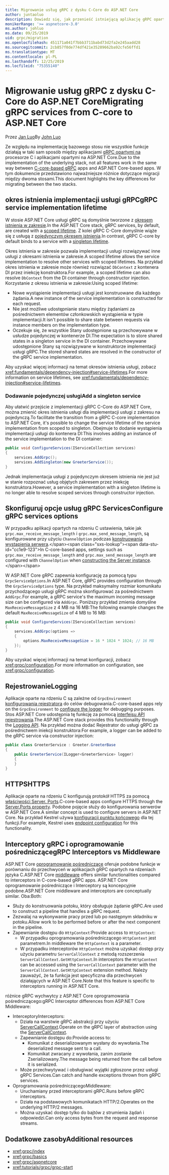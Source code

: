 ```yaml
---
title: Migrowanie usług gRPC z dysku C-Core do ASP.NET Core
author: juntaoluo
description: Dowiedz się, jak przenieść istniejącą aplikację gRPC opartą na procesorze C do uruchamiania na stosie ASP.NET Core.
monikerRange: '>= aspnetcore-3.0'
ms.author: johluo
ms.date: 09/25/2019
uid: grpc/migration
ms.openlocfilehash: 451171a041f7bbb3711babd73d2fa2e245aadd28
ms.sourcegitcommit: 2cb857f0de774df421e35289662ba92cfe56ffd1
ms.translationtype: MT
ms.contentlocale: pl-PL
ms.lasthandoff: 12/25/2019
ms.locfileid: "75355140"
---
```

# <a name="migrating-grpc-services-from-c-core-to-aspnet-core"></a><span data-ttu-id="cc1e9-103">Migrowanie usług gRPC z dysku C-Core do ASP.NET Core</span><span class="sxs-lookup"><span data-stu-id="cc1e9-103">Migrating gRPC services from C-core to ASP.NET Core</span></span>

<span data-ttu-id="cc1e9-104">Przez [Jan Luo](https://github.com/juntaoluo)</span><span class="sxs-lookup"><span data-stu-id="cc1e9-104">By [John Luo](https://github.com/juntaoluo)</span></span>

<span data-ttu-id="cc1e9-105">Ze względu na implementację bazowego stosu nie wszystkie funkcje działają w taki sam sposób między aplikacjami [gRPC opartymi na](https://grpc.io/blog/grpc-stacks) procesorze C i aplikacjami opartymi na ASP.NET Core.</span><span class="sxs-lookup"><span data-stu-id="cc1e9-105">Due to the implementation of the underlying stack, not all features work in the same way between [C-core-based gRPC](https://grpc.io/blog/grpc-stacks) apps and ASP.NET Core-based apps.</span></span> <span data-ttu-id="cc1e9-106">W tym dokumencie przedstawiono najważniejsze różnice dotyczące migracji między dwoma stosami.</span><span class="sxs-lookup"><span data-stu-id="cc1e9-106">This document highlights the key differences for migrating between the two stacks.</span></span>

## <a name="grpc-service-implementation-lifetime"></a><span data-ttu-id="cc1e9-107">okres istnienia implementacji usługi gRPC</span><span class="sxs-lookup"><span data-stu-id="cc1e9-107">gRPC service implementation lifetime</span></span>

<span data-ttu-id="cc1e9-108">W stosie ASP.NET Core usługi gRPC są domyślnie tworzone z [okresem istnienia w zakresie](xref:fundamentals/dependency-injection#service-lifetimes).</span><span class="sxs-lookup"><span data-stu-id="cc1e9-108">In the ASP.NET Core stack, gRPC services, by default, are created with a [scoped lifetime](xref:fundamentals/dependency-injection#service-lifetimes).</span></span> <span data-ttu-id="cc1e9-109">Z kolei gRPC C-Core domyślnie wiąże się z usługą z [pojedynczym okresem istnienia](xref:fundamentals/dependency-injection#service-lifetimes).</span><span class="sxs-lookup"><span data-stu-id="cc1e9-109">In contrast, gRPC C-core by default binds to a service with a [singleton lifetime](xref:fundamentals/dependency-injection#service-lifetimes).</span></span>

<span data-ttu-id="cc1e9-110">Okres istnienia w zakresie pozwala implementacji usługi rozwiązywać inne usługi z okresami istnienia w zakresie.</span><span class="sxs-lookup"><span data-stu-id="cc1e9-110">A scoped lifetime allows the service implementation to resolve other services with scoped lifetimes.</span></span> <span data-ttu-id="cc1e9-111">Na przykład okres istnienia w zakresie może również rozwiązać `DbContext` z kontenera DI przez iniekcję konstruktora.</span><span class="sxs-lookup"><span data-stu-id="cc1e9-111">For example, a scoped lifetime can also resolve `DbContext` from the DI container through constructor injection.</span></span> <span data-ttu-id="cc1e9-112">Korzystanie z okresu istnienia w zakresie:</span><span class="sxs-lookup"><span data-stu-id="cc1e9-112">Using scoped lifetime:</span></span>

* <span data-ttu-id="cc1e9-113">Nowe wystąpienie implementacji usługi jest konstruowane dla każdego żądania.</span><span class="sxs-lookup"><span data-stu-id="cc1e9-113">A new instance of the service implementation is constructed for each request.</span></span>
* <span data-ttu-id="cc1e9-114">Nie jest możliwe udostępnianie stanu między żądaniami za pośrednictwem elementów członkowskich wystąpienia w typie implementacji.</span><span class="sxs-lookup"><span data-stu-id="cc1e9-114">It isn't possible to share state between requests via instance members on the implementation type.</span></span>
* <span data-ttu-id="cc1e9-115">Oczekuje się, że wszystkie Stany udostępnione są przechowywane w usłudze pojedynczej w kontenerze DI.</span><span class="sxs-lookup"><span data-stu-id="cc1e9-115">The expectation is to store shared states in a singleton service in the DI container.</span></span> <span data-ttu-id="cc1e9-116">Przechowywane udostępnione Stany są rozwiązywane w konstruktorze implementacji usługi gRPC.</span><span class="sxs-lookup"><span data-stu-id="cc1e9-116">The stored shared states are resolved in the constructor of the gRPC service implementation.</span></span>

<span data-ttu-id="cc1e9-117">Aby uzyskać więcej informacji na temat okresów istnienia usługi, zobacz <xref:fundamentals/dependency-injection#service-lifetimes>.</span><span class="sxs-lookup"><span data-stu-id="cc1e9-117">For more information on service lifetimes, see <xref:fundamentals/dependency-injection#service-lifetimes>.</span></span>

### <a name="add-a-singleton-service"></a><span data-ttu-id="cc1e9-118">Dodawanie pojedynczej usługi</span><span class="sxs-lookup"><span data-stu-id="cc1e9-118">Add a singleton service</span></span>

<span data-ttu-id="cc1e9-119">Aby ułatwić przejście z implementacji gRPC C-Core do ASP.NET Core, można zmienić okres istnienia usługi dla implementacji usługi z zakresu na pojedynczą.</span><span class="sxs-lookup"><span data-stu-id="cc1e9-119">To facilitate the transition from a gRPC C-core implementation to ASP.NET Core, it's possible to change the service lifetime of the service implementation from scoped to singleton.</span></span> <span data-ttu-id="cc1e9-120">Obejmuje to dodanie wystąpienia implementacji usługi do kontenera DI:</span><span class="sxs-lookup"><span data-stu-id="cc1e9-120">This involves adding an instance of the service implementation to the DI container:</span></span>

```csharp
public void ConfigureServices(IServiceCollection services)
{
    services.AddGrpc();
    services.AddSingleton(new GreeterService());
}
```

<span data-ttu-id="cc1e9-121">Jednak implementacja usługi z pojedynczym okresem istnienia nie jest już w stanie rozpoznać usług objętych zakresem przez iniekcję konstruktora.</span><span class="sxs-lookup"><span data-stu-id="cc1e9-121">However, a service implementation with a singleton lifetime is no longer able to resolve scoped services through constructor injection.</span></span>

## <a name="configure-grpc-services-options"></a><span data-ttu-id="cc1e9-122">Skonfiguruj opcje usług gRPC Services</span><span class="sxs-lookup"><span data-stu-id="cc1e9-122">Configure gRPC services options</span></span>

<span data-ttu-id="cc1e9-123">W przypadku aplikacji opartych na rdzeniu C ustawienia, takie jak `grpc.max_receive_message_length` i `grpc.max_send_message_length`, są konfigurowane przy użyciu `ChannelOption` podczas [konstruowania wystąpienia serwera](https://grpc.io/grpc/csharp/api/Grpc.Core.Server.html#Grpc_Core_Server__ctor_System_Collections_Generic_IEnumerable_Grpc_Core_ChannelOption__).</span><span class="sxs-lookup"><span data-stu-id="cc1e9-123">In C-core-based apps, settings such as `grpc.max_receive_message_length` and `grpc.max_send_message_length` are configured with `ChannelOption` when [constructing the Server instance](https://grpc.io/grpc/csharp/api/Grpc.Core.Server.html#Grpc_Core_Server__ctor_System_Collections_Generic_IEnumerable_Grpc_Core_ChannelOption__).</span></span>

<span data-ttu-id="cc1e9-124">W ASP.NET Core gRPC zapewnia konfigurację za pomocą typu `GrpcServiceOptions`.</span><span class="sxs-lookup"><span data-stu-id="cc1e9-124">In ASP.NET Core, gRPC provides configuration through the `GrpcServiceOptions` type.</span></span> <span data-ttu-id="cc1e9-125">Na przykład maksymalny rozmiar komunikatu przychodzącego usługi gRPC można skonfigurować za pośrednictwem `AddGrpc`.</span><span class="sxs-lookup"><span data-stu-id="cc1e9-125">For example, a gRPC service's the maximum incoming message size can be configured via `AddGrpc`.</span></span> <span data-ttu-id="cc1e9-126">Poniższy przykład zmienia domyślne `MaxReceiveMessageSize` z 4 MB na 16 MB:</span><span class="sxs-lookup"><span data-stu-id="cc1e9-126">The following example changes the default `MaxReceiveMessageSize` of 4 MB to 16 MB:</span></span>

```csharp
public void ConfigureServices(IServiceCollection services)
{
    services.AddGrpc(options =>
    {
        options.MaxReceiveMessageSize = 16 * 1024 * 1024; // 16 MB
    });
}
```

<span data-ttu-id="cc1e9-127">Aby uzyskać więcej informacji na temat konfiguracji, zobacz <xref:grpc/configuration>.</span><span class="sxs-lookup"><span data-stu-id="cc1e9-127">For more information on configuration, see <xref:grpc/configuration>.</span></span>

## <a name="logging"></a><span data-ttu-id="cc1e9-128">Rejestrowanie</span><span class="sxs-lookup"><span data-stu-id="cc1e9-128">Logging</span></span>

<span data-ttu-id="cc1e9-129">Aplikacje oparte na rdzeniu C są zależne od `GrpcEnvironment` [konfigurowania rejestratora](https://grpc.io/grpc/csharp/api/Grpc.Core.GrpcEnvironment.html?q=size#Grpc_Core_GrpcEnvironment_SetLogger_Grpc_Core_Logging_ILogger_) do celów debugowania.</span><span class="sxs-lookup"><span data-stu-id="cc1e9-129">C-core-based apps rely on the `GrpcEnvironment` to [configure the logger](https://grpc.io/grpc/csharp/api/Grpc.Core.GrpcEnvironment.html?q=size#Grpc_Core_GrpcEnvironment_SetLogger_Grpc_Core_Logging_ILogger_) for debugging purposes.</span></span> <span data-ttu-id="cc1e9-130">Stos ASP.NET Core udostępnia tę funkcję za pomocą [interfejsu API rejestrowania](xref:fundamentals/logging/index).</span><span class="sxs-lookup"><span data-stu-id="cc1e9-130">The ASP.NET Core stack provides this functionality through the [Logging API](xref:fundamentals/logging/index).</span></span> <span data-ttu-id="cc1e9-131">Na przykład można dodać Rejestrator do usługi gRPC za pośrednictwem iniekcji konstruktora:</span><span class="sxs-lookup"><span data-stu-id="cc1e9-131">For example, a logger can be added to the gRPC service via constructor injection:</span></span>

```csharp
public class GreeterService : Greeter.GreeterBase
{
    public GreeterService(ILogger<GreeterService> logger)
    {
    }
}
```

## <a name="https"></a><span data-ttu-id="cc1e9-132">HTTPS</span><span class="sxs-lookup"><span data-stu-id="cc1e9-132">HTTPS</span></span>

<span data-ttu-id="cc1e9-133">Aplikacje oparte na rdzeniu C konfigurują protokół HTTPS za pomocą [właściwości Server. Ports](https://grpc.io/grpc/csharp/api/Grpc.Core.Server.html#Grpc_Core_Server_Ports).</span><span class="sxs-lookup"><span data-stu-id="cc1e9-133">C-core-based apps configure HTTPS through the [Server.Ports property](https://grpc.io/grpc/csharp/api/Grpc.Core.Server.html#Grpc_Core_Server_Ports).</span></span> <span data-ttu-id="cc1e9-134">Podobne pojęcie służy do konfigurowania serwerów w ASP.NET Core.</span><span class="sxs-lookup"><span data-stu-id="cc1e9-134">A similar concept is used to configure servers in ASP.NET Core.</span></span> <span data-ttu-id="cc1e9-135">Na przykład Kestrel używa [konfiguracji punktu końcowego](xref:fundamentals/servers/kestrel#endpoint-configuration) dla tej funkcji.</span><span class="sxs-lookup"><span data-stu-id="cc1e9-135">For example, Kestrel uses [endpoint configuration](xref:fundamentals/servers/kestrel#endpoint-configuration) for this functionality.</span></span>

## <a name="grpc-interceptors-vs-middleware"></a><span data-ttu-id="cc1e9-136">Interceptory gRPC i oprogramowanie pośredniczące</span><span class="sxs-lookup"><span data-stu-id="cc1e9-136">gRPC Interceptors vs Middleware</span></span>

<span data-ttu-id="cc1e9-137">ASP.NET Core [oprogramowanie pośredniczące](xref:fundamentals/middleware/index) oferuje podobne funkcje w porównaniu do przechwyceń w aplikacjach gRPC opartych na rdzeniach języka C.</span><span class="sxs-lookup"><span data-stu-id="cc1e9-137">ASP.NET Core [middleware](xref:fundamentals/middleware/index) offers similar functionalities compared to interceptors in C-core-based gRPC apps.</span></span> <span data-ttu-id="cc1e9-138">ASP.NET Core oprogramowanie pośredniczące i Interceptory są koncepcyjnie podobne.</span><span class="sxs-lookup"><span data-stu-id="cc1e9-138">ASP.NET Core middleware and interceptors are conceptually similar.</span></span> <span data-ttu-id="cc1e9-139">Oba:</span><span class="sxs-lookup"><span data-stu-id="cc1e9-139">Both:</span></span>

* <span data-ttu-id="cc1e9-140">Służy do konstruowania potoku, który obsługuje żądanie gRPC.</span><span class="sxs-lookup"><span data-stu-id="cc1e9-140">Are used to construct a pipeline that handles a gRPC request.</span></span>
* <span data-ttu-id="cc1e9-141">Zezwalaj na wykonywanie pracy przed lub po następnym składniku w potoku.</span><span class="sxs-lookup"><span data-stu-id="cc1e9-141">Allow work to be performed before or after the next component in the pipeline.</span></span>
* <span data-ttu-id="cc1e9-142">Zapewnianie dostępu do `HttpContext`:</span><span class="sxs-lookup"><span data-stu-id="cc1e9-142">Provide access to `HttpContext`:</span></span>
  * <span data-ttu-id="cc1e9-143">W przypadku oprogramowania pośredniczącego `HttpContext` jest parametrem.</span><span class="sxs-lookup"><span data-stu-id="cc1e9-143">In middleware the `HttpContext` is a parameter.</span></span>
  * <span data-ttu-id="cc1e9-144">W przypadku interceptorów `HttpContext` można uzyskać dostęp przy użyciu parametru `ServerCallContext` z metodą rozszerzenia `ServerCallContext.GetHttpContext`.</span><span class="sxs-lookup"><span data-stu-id="cc1e9-144">In interceptors the `HttpContext` can be accessed using the `ServerCallContext` parameter with the `ServerCallContext.GetHttpContext` extension method.</span></span> <span data-ttu-id="cc1e9-145">Należy zauważyć, że ta funkcja jest specyficzna dla przechwyceń działających w ASP.NET Core.</span><span class="sxs-lookup"><span data-stu-id="cc1e9-145">Note that this feature is specific to interceptors running in ASP.NET Core.</span></span>

<span data-ttu-id="cc1e9-146">różnice gRPC wychwytcy z ASP.NET Core oprogramowania pośredniczącego:</span><span class="sxs-lookup"><span data-stu-id="cc1e9-146">gRPC Interceptor differences from ASP.NET Core Middleware:</span></span>

* <span data-ttu-id="cc1e9-147">Interceptory</span><span class="sxs-lookup"><span data-stu-id="cc1e9-147">Interceptors:</span></span>
  * <span data-ttu-id="cc1e9-148">Działa na warstwie gRPC abstrakcji przy użyciu [ServerCallContext](https://grpc.io/grpc/csharp/api/Grpc.Core.ServerCallContext.html).</span><span class="sxs-lookup"><span data-stu-id="cc1e9-148">Operate on the gRPC layer of abstraction using the [ServerCallContext](https://grpc.io/grpc/csharp/api/Grpc.Core.ServerCallContext.html).</span></span>
  * <span data-ttu-id="cc1e9-149">Zapewnianie dostępu do:</span><span class="sxs-lookup"><span data-stu-id="cc1e9-149">Provide access to:</span></span>
    * <span data-ttu-id="cc1e9-150">Komunikat z deserializowanym wysłany do wywołania.</span><span class="sxs-lookup"><span data-stu-id="cc1e9-150">The deserialized message sent to a call.</span></span>
    * <span data-ttu-id="cc1e9-151">Komunikat zwracany z wywołania, zanim zostanie Zserializowany.</span><span class="sxs-lookup"><span data-stu-id="cc1e9-151">The message being returned from the call before it is serialized.</span></span>
  * <span data-ttu-id="cc1e9-152">Może przechwytywać i obsługiwać wyjątki zgłoszone przez usługi gRPC Services.</span><span class="sxs-lookup"><span data-stu-id="cc1e9-152">Can catch and handle exceptions thrown from gRPC services.</span></span>
* <span data-ttu-id="cc1e9-153">Oprogramowania pośredniczącego</span><span class="sxs-lookup"><span data-stu-id="cc1e9-153">Middleware:</span></span>
  * <span data-ttu-id="cc1e9-154">Uruchamiany przed interceptorami gRPC.</span><span class="sxs-lookup"><span data-stu-id="cc1e9-154">Runs before gRPC interceptors.</span></span>
  * <span data-ttu-id="cc1e9-155">Działa na podstawowych komunikatach HTTP/2.</span><span class="sxs-lookup"><span data-stu-id="cc1e9-155">Operates on the underlying HTTP/2 messages.</span></span>
  * <span data-ttu-id="cc1e9-156">Można uzyskać dostęp tylko do bajtów z strumienia żądań i odpowiedzi.</span><span class="sxs-lookup"><span data-stu-id="cc1e9-156">Can only access bytes from the request and response streams.</span></span>

## <a name="additional-resources"></a><span data-ttu-id="cc1e9-157">Dodatkowe zasoby</span><span class="sxs-lookup"><span data-stu-id="cc1e9-157">Additional resources</span></span>

* <xref:grpc/index>
* <xref:grpc/basics>
* <xref:grpc/aspnetcore>
* <xref:tutorials/grpc/grpc-start>

